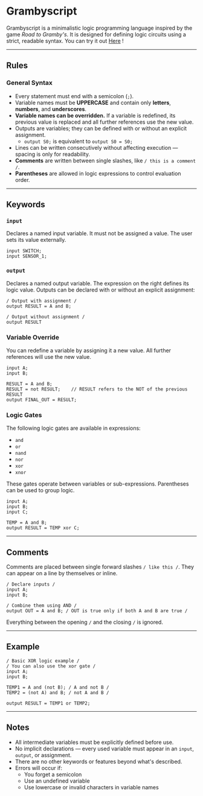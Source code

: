 # Grambyscript

Grambyscript is a minimalistic logic programming language inspired by the game *Road to Gramby's*. It is designed for defining logic circuits using a strict, readable syntax.
You can try it out [Here](https://ghosteined.github.io/GrambyScript/Web/) !

---

## Rules

### General Syntax

- Every statement must end with a semicolon (`;`).
- Variable names must be **UPPERCASE** and contain only **letters**, **numbers**, and **underscores**.
- **Variable names can be overridden.** If a variable is redefined, its previous value is replaced and all further references use the new value.
- Outputs are variables; they can be defined with or without an explicit assignment.  
  - `output S0;` is equivalent to `output S0 = S0;`
- Lines can be written consecutively without affecting execution — spacing is only for readability.
- **Comments** are written between single slashes, like `/ this is a comment /`.
- **Parentheses** are allowed in logic expressions to control evaluation order.

---

## Keywords

### `input`

Declares a named input variable. It must not be assigned a value. The user sets its value externally.

```gramsby
input SWITCH;
input SENSOR_1;
```

### `output`

Declares a named output variable. The expression on the right defines its logic value.
Outputs can be declared with or without an explicit assignment:

```gramsby
/ Output with assignment /
output RESULT = A and B;

/ Output without assignment /
output RESULT
```

### Variable Override

You can redefine a variable by assigning it a new value. All further references will use the new value.

```gramsby
input A;
input B;

RESULT = A and B;
RESULT = not RESULT;    // RESULT refers to the NOT of the previous RESULT
output FINAL_OUT = RESULT;
```

### Logic Gates

The following logic gates are available in expressions:

* `and`
* `or`
* `nand`
* `nor`
* `xor`
* `xnor`

These gates operate between variables or sub-expressions. Parentheses can be used to group logic.

```gramsby
input A;
input B;
input C;

TEMP = A and B;
output RESULT = TEMP xor C;
```

---

## Comments

Comments are placed between single forward slashes `/ like this /`. They can appear on a line by themselves or inline.

```gramsby
/ Declare inputs /
input A;
input B;

/ Combine them using AND /
output OUT = A and B; / OUT is true only if both A and B are true /
```

Everything between the opening `/` and the closing `/` is ignored.

---

## Example

```gramsby
/ Basic XOR logic example /
/ You can also use the xor gate /
input A;
input B;

TEMP1 = A and (not B); / A and not B /
TEMP2 = (not A) and B; / not A and B /

output RESULT = TEMP1 or TEMP2;
```

---

## Notes

* All intermediate variables must be explicitly defined before use.
* No implicit declarations — every used variable must appear in an `input`, `output`, or assignment.
* There are no other keywords or features beyond what's described.
* Errors will occur if:
  * You forget a semicolon
  * Use an undefined variable
  * Use lowercase or invalid characters in variable names